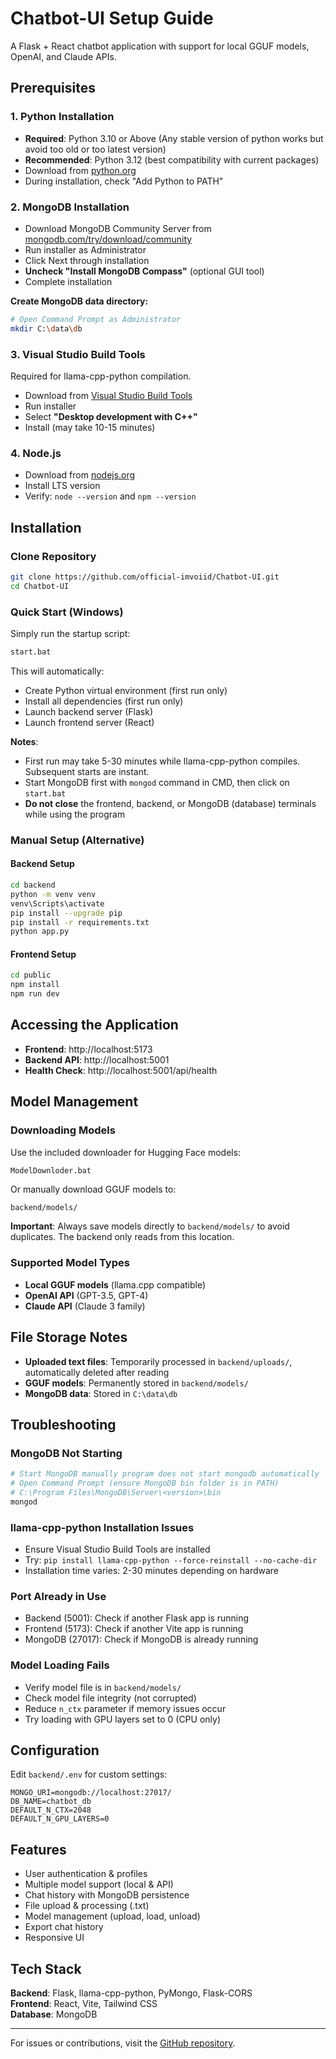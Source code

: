 # Chatbot-UI Setup Guide

A Flask + React chatbot application with support for local GGUF models, OpenAI, and Claude APIs.

## Prerequisites

### 1. Python Installation
- **Required**: Python 3.10 or Above (Any stable version of python works but avoid too old or too latest version)
- **Recommended**: Python 3.12 (best compatibility with current packages)
- Download from [python.org](https://www.python.org/downloads/)
- During installation, check "Add Python to PATH"

### 2. MongoDB Installation
- Download MongoDB Community Server from [mongodb.com/try/download/community](https://www.mongodb.com/try/download/community)
- Run installer as Administrator
- Click Next through installation
- **Uncheck "Install MongoDB Compass"** (optional GUI tool)
- Complete installation

**Create MongoDB data directory:**
```bash
# Open Command Prompt as Administrator
mkdir C:\data\db
```

### 3. Visual Studio Build Tools
Required for llama-cpp-python compilation.

- Download from [Visual Studio Build Tools](https://visualstudio.microsoft.com/visual-cpp-build-tools/)
- Run installer
- Select **"Desktop development with C++"**
- Install (may take 10-15 minutes)

### 4. Node.js
- Download from [nodejs.org](https://nodejs.org/)
- Install LTS version
- Verify: `node --version` and `npm --version`

## Installation

### Clone Repository
```bash
git clone https://github.com/official-imvoiid/Chatbot-UI.git
cd Chatbot-UI
```

### Quick Start (Windows)
Simply run the startup script:
```bash
start.bat
```

This will automatically:
- Create Python virtual environment (first run only)
- Install all dependencies (first run only)
- Launch backend server (Flask)
- Launch frontend server (React)

**Notes**: 
- First run may take 5-30 minutes while llama-cpp-python compiles. Subsequent starts are instant.
- Start MongoDB first with `mongod` command in CMD, then click on `start.bat`
- **Do not close** the frontend, backend, or MongoDB (database) terminals while using the program

### Manual Setup (Alternative)

#### Backend Setup
```bash
cd backend
python -m venv venv
venv\Scripts\activate
pip install --upgrade pip
pip install -r requirements.txt
python app.py
```

#### Frontend Setup
```bash
cd public
npm install
npm run dev
```

## Accessing the Application

- **Frontend**: http://localhost:5173
- **Backend API**: http://localhost:5001
- **Health Check**: http://localhost:5001/api/health

## Model Management

### Downloading Models

Use the included downloader for Hugging Face models:
```bash
ModelDownloder.bat
```

Or manually download GGUF models to:
```
backend/models/
```

**Important**: Always save models directly to `backend/models/` to avoid duplicates. The backend only reads from this location.

### Supported Model Types
- **Local GGUF models** (llama.cpp compatible)
- **OpenAI API** (GPT-3.5, GPT-4)
- **Claude API** (Claude 3 family)

## File Storage Notes

- **Uploaded text files**: Temporarily processed in `backend/uploads/`, automatically deleted after reading
- **GGUF models**: Permanently stored in `backend/models/`
- **MongoDB data**: Stored in `C:\data\db`

## Troubleshooting

### MongoDB Not Starting
```bash
# Start MongoDB manually program does not start mongodb automatically
# Open Command Prompt (ensure MongoDB bin folder is in PATH)
# C:\Program Files\MongoDB\Server\<version>\bin
mongod
```

### llama-cpp-python Installation Issues
- Ensure Visual Studio Build Tools are installed
- Try: `pip install llama-cpp-python --force-reinstall --no-cache-dir`
- Installation time varies: 2-30 minutes depending on hardware

### Port Already in Use
- Backend (5001): Check if another Flask app is running
- Frontend (5173): Check if another Vite app is running
- MongoDB (27017): Check if MongoDB is already running

### Model Loading Fails
- Verify model file is in `backend/models/`
- Check model file integrity (not corrupted)
- Reduce `n_ctx` parameter if memory issues occur
- Try loading with GPU layers set to 0 (CPU only)

## Configuration

Edit `backend/.env` for custom settings:
```env
MONGO_URI=mongodb://localhost:27017/
DB_NAME=chatbot_db
DEFAULT_N_CTX=2048
DEFAULT_N_GPU_LAYERS=0
```

## Features

- User authentication & profiles
- Multiple model support (local & API)
- Chat history with MongoDB persistence
- File upload & processing (.txt)
- Model management (upload, load, unload)
- Export chat history
- Responsive UI

## Tech Stack

**Backend**: Flask, llama-cpp-python, PyMongo, Flask-CORS  
**Frontend**: React, Vite, Tailwind CSS  
**Database**: MongoDB

---

For issues or contributions, visit the [GitHub repository](https://github.com/official-imvoiid/Chatbot-UI).
